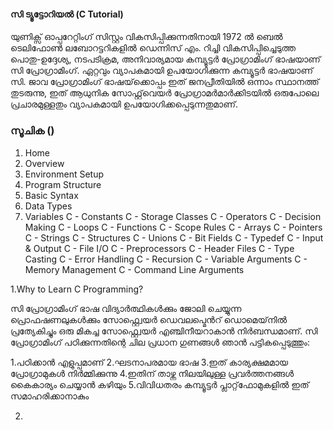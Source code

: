 #### സി ട്യൂട്ടോറിയൽ (C Tutorial)

യുണിക്സ് ഓപ്പറേറ്റിംഗ് സിസ്റ്റം വികസിപ്പിക്കുന്നതിനായി 1972 ൽ ബെൽ ടെലിഫോൺ ലബോറട്ടറികളിൽ ഡെന്നിസ് എം. റിച്ചി വികസിപ്പിച്ചെടുത്ത പൊതു-ഉദ്ദേശ്യ, നടപടിക്രമ, അനിവാര്യമായ കമ്പ്യൂട്ടർ പ്രോഗ്രാമിംഗ് ഭാഷയാണ് സി പ്രോഗ്രാമിംഗ്. ഏറ്റവും വ്യാപകമായി ഉപയോഗിക്കുന്ന കമ്പ്യൂട്ടർ ഭാഷയാണ് സി. ജാവ പ്രോഗ്രാമിംഗ് ഭാഷയ്‌ക്കൊപ്പം ഇത് ജനപ്രീതിയിൽ ഒന്നാം സ്ഥാനത്ത് തുടരുന്നു, ഇത് ആധുനിക സോഫ്റ്റ്‌വെയർ പ്രോഗ്രാമർമാർക്കിടയിൽ ഒരുപോലെ പ്രചാരമുള്ളതും വ്യാപകമായി ഉപയോഗിക്കപ്പെടുന്നതുമാണ്.

### സൂചിക ()
1. Home
2. Overview
3. Environment Setup
4. Program Structure
5. Basic Syntax
6. Data Types
7. Variables
C - Constants
C - Storage Classes
C - Operators
C - Decision Making
C - Loops
C - Functions
C - Scope Rules
C - Arrays
C - Pointers
C - Strings
C - Structures
C - Unions
C - Bit Fields
C - Typedef
C - Input & Output
C - File I/O
C - Preprocessors
C - Header Files
C - Type Casting
C - Error Handling
C - Recursion
C - Variable Arguments
C - Memory Management
C - Command Line Arguments

1.Why to Learn C Programming?

സി പ്രോഗ്രാമിംഗ് ഭാഷ വിദ്യാർത്ഥികൾക്കും ജോലി ചെയ്യുന്ന പ്രൊഫഷണലുകൾക്കും സോഫ്റ്റ്വെയർ ഡെവലപ്മെൻറ് ഡൊമെയ്‌നിൽ പ്രത്യേകിച്ചും ഒരു മികച്ച സോഫ്റ്റ്വെയർ എഞ്ചിനീയറാകാൻ നിർബന്ധമാണ്. സി പ്രോഗ്രാമിംഗ് പഠിക്കുന്നതിന്റെ ചില പ്രധാന ഗുണങ്ങൾ ഞാൻ പട്ടികപ്പെടുത്തും:
 
 1.പഠിക്കാൻ എളുപ്പമാണ്
 2.ഘടനാപരമായ ഭാഷ
 3.ഇത് കാര്യക്ഷമമായ പ്രോഗ്രാമുകൾ നിർമ്മിക്കുന്നു
 4.ഇതിന് താഴ്ന്ന നിലയിലുള്ള പ്രവർത്തനങ്ങൾ കൈകാര്യം ചെയ്യാൻ കഴിയും
 5.വിവിധതരം കമ്പ്യൂട്ടർ പ്ലാറ്റ്‌ഫോമുകളിൽ ഇത് സമാഹരിക്കാനാകും

2.
